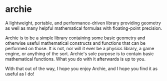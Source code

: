 # archie
A lightweight, portable, and performance-driven library providing geometry as well as many helpful mathematical formulas with floating-point precision.


Archie is to be a simple library containing some basic geometry and otherwise useful
mathematical constructs and functions that can be performed on those. It is not, nor will
it ever be a physics library, a game engine, or anything of the sort. Archie's sole
purpose is to contain basic mathematical functions. What you do with it afterwards is up
to you.

With that out of the way, I hope you enjoy Archie, and I hope you find it as useful as I
do!
